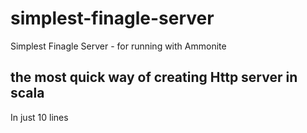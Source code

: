 # simplest-finagle-server
Simplest Finagle Server - for running with Ammonite

## the most quick way of creating Http server in scala
In just 10 lines
